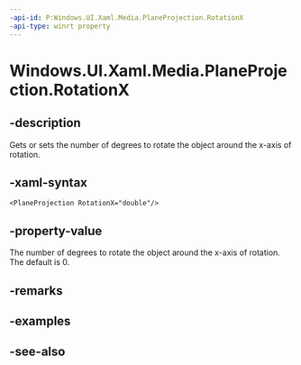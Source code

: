 ```yaml
---
-api-id: P:Windows.UI.Xaml.Media.PlaneProjection.RotationX
-api-type: winrt property
---
```


<!-- Property syntax
public double RotationX { get;  set; }
-->

# Windows.UI.Xaml.Media.PlaneProjection.RotationX

## -description
Gets or sets the number of degrees to rotate the object around the x-axis of rotation.



## -xaml-syntax
```xaml
<PlaneProjection RotationX="double"/>
```


## -property-value
The number of degrees to rotate the object around the x-axis of rotation. The default is 0.

## -remarks

## -examples

## -see-also
